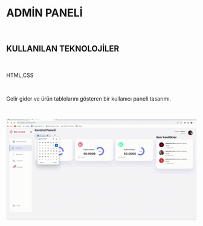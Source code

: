 <h1>ADMİN PANELİ</h1><br>
<h2>KULLANILAN TEKNOLOJİLER</h2><br>
<p>HTML,CSS</p><br>
<p>Gelir gider ve ürün tablolarını gösteren bir kullanıcı paneli tasarımı.</p><br>

![](adminPaneli.gif)
